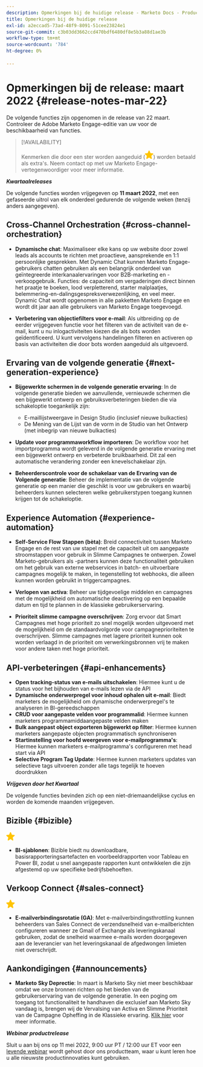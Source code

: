 ```yaml
---
description: Opmerkingen bij de huidige release - Marketo Docs - Productdocumentatie
title: Opmerkingen bij de huidige release
exl-id: a2eccad5-73ad-48f9-8091-51cee23824e1
source-git-commit: c3b03dd3662ccd470bdf6480df8e5b3a88d1ae3b
workflow-type: tm+mt
source-wordcount: '784'
ht-degree: 0%

---
```


# Opmerkingen bij de release: maart 2022 {#release-notes-mar-22}

De volgende functies zijn opgenomen in de release van 22 maart. Controleer de Adobe Marketo Engage-editie van uw voor de beschikbaarheid van functies.

>[!AVAILABILITY]
>
>Kenmerken die door een ster worden aangeduid (![ster](assets/yellow-star.png)) worden betaald als extra&#39;s. Neem contact op met uw Marketo Engage-vertegenwoordiger voor meer informatie.

**_Kwartaalreleases_**

De volgende functies worden vrijgegeven op **11 maart 2022**, met een gefaseerde uitrol van elk onderdeel gedurende de volgende weken (tenzij anders aangegeven).

## Cross-Channel Orchestration {#cross-channel-orchestration}

* **Dynamische chat**: Maximaliseer elke kans op uw website door zowel leads als accounts te richten met proactieve, aansprekende en 1:1 persoonlijke gesprekken. Met Dynamic Chat kunnen Marketo Engage-gebruikers chatten gebruiken als een belangrijk onderdeel van geïntegreerde interkanaalervaringen voor B2B-marketing en -verkoopgebruik. Functies: de capaciteit om vergaderingen direct binnen het praatje te boeken, lood verpletterend, starter malplaatjes, belemmering-en-dalingsgespreksverwezenlijking, en veel meer. Dynamic Chat wordt opgenomen in alle pakketten Marketo Engage en wordt dit jaar aan alle gebruikers van Marketo Engage toegevoegd.

* **Verbetering van objectiefilters voor e-mail**: Als uitbreiding op de eerder vrijgegeven functie voor het filteren van de activiteit van de e-mail, kunt u nu inlogactiviteiten kiezen die als bots worden geïdentificeerd. U kunt vervolgens handelingen filteren en activeren op basis van activiteiten die door bots worden aangeduid als uitgevoerd.

## Ervaring van de volgende generatie {#next-generation-experience}

* **Bijgewerkte schermen in de volgende generatie ervaring**: In de volgende generatie bieden we aanvullende, vernieuwde schermen die een bijgewerkt ontwerp en gebruiksverbeteringen bieden die via schakeloptie toegankelijk zijn:

   * E-maillijstweergave in Design Studio (inclusief nieuwe bulkacties)
   * De Mening van de Lijst van de vorm in de Studio van het Ontwerp (met inbegrip van nieuwe bulkacties)

* **Update voor programmaworkflow importeren**: De workflow voor het importprogramma wordt geleverd in de volgende generatie ervaring met een bijgewerkt ontwerp en verbeterde bruikbaarheid. Dit zal een automatische verandering zonder een knevelschakelaar zijn.

* **Beheerderscontrole voor de schakelaar van de Ervaring van de Volgende generatie**: Beheer de implementatie van de volgende generatie op een manier die geschikt is voor uw gebruikers en waarbij beheerders kunnen selecteren welke gebruikerstypen toegang kunnen krijgen tot de schakeloptie.

## Experience Automation {#experience-automation}

* **Self-Service Flow Stappen (bèta)**: Breid connectiviteit tussen Marketo Engage en de rest van uw stapel met de capaciteit uit om aangepaste stroomstappen voor gebruik in Slimme Campagnes te ontwerpen. Zowel Marketo-gebruikers als -partners kunnen deze functionaliteit gebruiken om het gebruik van externe webservices in batch- en uitvoerbare campagnes mogelijk te maken, in tegenstelling tot webhooks, die alleen kunnen worden gebruikt in triggercampagnes.

* **Verlopen van activa**: Beheer uw tijdgevoelige middelen en campagnes met de mogelijkheid om automatische deactivering op een bepaalde datum en tijd te plannen in de klassieke gebruikerservaring.

* **Prioriteit slimme campagne overschrijven**: Zorg ervoor dat Smart Campagnes met hoge prioriteit zo snel mogelijk worden uitgevoerd met de mogelijkheid om de standaardvolgorde voor campagneprioriteiten te overschrijven. Slimme campagnes met lagere prioriteit kunnen ook worden verlaagd in de prioriteit om verwerkingsbronnen vrij te maken voor andere taken met hoge prioriteit.

## API-verbeteringen {#api-enhancements}

* **Open tracking-status van e-mails uitschakelen**: Hiermee kunt u de status voor het bijhouden van e-mails lezen via de API
* **Dynamische onderwerpregel voor inhoud ophalen uit e-mail**: Biedt marketers de mogelijkheid om dynamische onderwerpregel&#39;s te analyseren in BI-gereedschappen
* **CRUD voor aangepaste velden voor programmalid**: Hiermee kunnen marketers programmamiddaangepaste velden maken
* **Bulk aangepast object exporteren bijgewerkt op filter**: Hiermee kunnen marketers aangepaste objecten programmatisch synchroniseren
* **Startinstelling voor hoofd weergeven voor e-mailprogramma&#39;s**: Hiermee kunnen marketers e-mailprogramma&#39;s configureren met head start via API
* **Selective Program Tag Update**: Hiermee kunnen marketers updates van selectieve tags uitvoeren zonder alle tags tegelijk te hoeven doordrukken

**_Vrijgeven door het Kwartaal_**

De volgende functies bevinden zich op een niet-driemaandelijkse cyclus en worden de komende maanden vrijgegeven.

## Bizible {#bizible}

![(ster)](assets/yellow-star.png)

* **BI-sjablonen**: Bizible biedt nu downloadbare, basisrapporteringsartefacten en voorbeeldrapporten voor Tableau en Power BI, zodat u snel aangepaste rapporten kunt ontwikkelen die zijn afgestemd op uw specifieke bedrijfsbehoeften.

## Verkoop Connect {#sales-connect}

![(ster)](assets/yellow-star.png)

* **E-mailverbindingsrotatie (GA)**: Met e-mailverbindingsthrottling kunnen beheerders van Sales Connect de verzendsnelheid van e-mailberichten configureren wanneer ze Gmail of Exchange als leveringskanaal gebruiken, zodat de snelheid waarmee e-mails worden doorgegeven aan de leverancier van het leveringskanaal de afgedwongen limieten niet overschrijdt.

## Aankondigingen {#announcements}

* **Marketo Sky Deprectie**: In maart is Marketo Sky niet meer beschikbaar omdat we onze bronnen richten op het bieden van de gebruikerservaring van de volgende generatie. In een poging om toegang tot functionaliteit te handhaven die exclusief aan Marketo Sky vandaag is, brengen wij de Vervalsing van Activa en Slimme Prioriteit van de Campagne Opheffing in de Klassieke ervaring. [Klik hier](https://nation.marketo.com/t5/the-next-generation-experience/marketo-sky-deprecation-notice/ba-p/320115#M33) voor meer informatie.

**_Webinar productrelease_**

Sluit u aan bij ons op 11 mei 2022, 9:00 uur PT / 12:00 uur ET voor een [levende webinar](https://engage.marketo.com/2022_March_May_Release_Webinar_RegistrationPage.html) wordt gehost door ons productteam, waar u kunt leren hoe u alle nieuwste productinnovaties kunt gebruiken.
